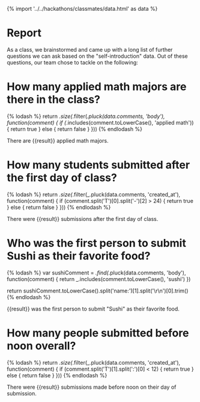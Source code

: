 {% import '../../hackathons/classmates/data.html' as data %}

# Report

As a class, we brainstormed and came up with a long list of further questions we can ask based
on the "self-introduction" data. Out of these questions, our team chose to tackle on
the following:

# How many applied math majors are there in the class?

{% lodash %}
return _.size(_.filter(_.pluck(data.comments, 'body'), function(comment) {
	if (_.includes(comment.toLowerCase(), 'applied math')) {
		return true
	} else {
		return false
	}
}))
{% endlodash %}

There are {{result}} applied math majors.

# How many students submitted after the first day of class?

{% lodash %}
return _.size(_.filter(_.pluck(data.comments, 'created_at'), function(comment) {
	if (comment.split('T')[0].split('-')[2] > 24) {
		return true
	} else {
		return false
	}
}))
{% endlodash %}

There were {{result}} submissions after the first day of class.

# Who was the first person to submit Sushi as their favorite food?

{% lodash %}
var sushiComment = _.find(_.pluck(data.comments, 'body'), function(comment) {
	return _.includes(comment.toLowerCase(), 'sushi')
})

return sushiComment.toLowerCase().split('name:')[1].split('\r\n')[0].trim()
{% endlodash %}

{{result}} was the first person to submit "Sushi" as their favorite food.

# How many people submitted before noon overall?

{% lodash %}
return _.size(_.filter(_.pluck(data.comments, 'created_at'), function(comment) {
	if (comment.split('T')[1].split(':')[0] < 12) {
		return true
	} else {
		return false
	}
}))
{% endlodash %}

There were {{result}} submissions made before noon on their day of submission.
